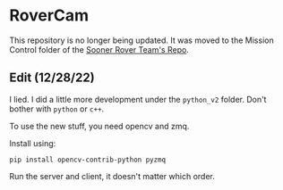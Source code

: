 # RoverCam

This repository is no longer being updated. It was moved to the Mission Control folder of the [Sooner Rover Team's Repo](https://github.com/bentonsmith8/SoonerRoverTeamV).

## Edit (12/28/22)

I lied. I did a little more development under the `python_v2` folder. Don't bother with `python` or `c++`.

To use the new stuff, you need opencv and zmq.

Install using:

```pip
pip install opencv-contrib-python pyzmq
```

Run the server and client, it doesn't matter which order.
